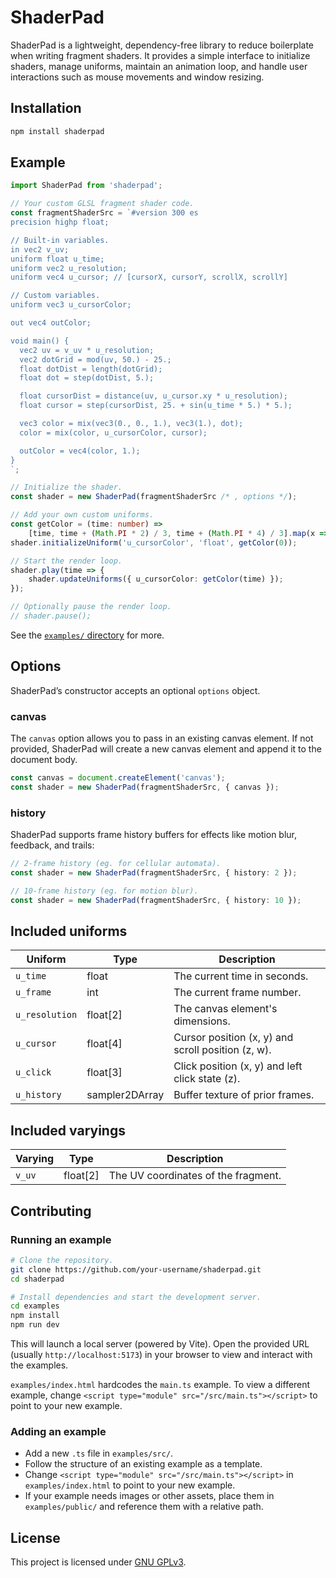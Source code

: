 # ShaderPad

ShaderPad is a lightweight, dependency-free library to reduce boilerplate when writing fragment shaders. It provides a simple interface to initialize shaders, manage uniforms, maintain an animation loop, and handle user interactions such as mouse movements and window resizing.

## Installation

```bash
npm install shaderpad
```

## Example

```typescript
import ShaderPad from 'shaderpad';

// Your custom GLSL fragment shader code.
const fragmentShaderSrc = `#version 300 es
precision highp float;

// Built-in variables.
in vec2 v_uv;
uniform float u_time;
uniform vec2 u_resolution;
uniform vec4 u_cursor; // [cursorX, cursorY, scrollX, scrollY]

// Custom variables.
uniform vec3 u_cursorColor;

out vec4 outColor;

void main() {
  vec2 uv = v_uv * u_resolution;
  vec2 dotGrid = mod(uv, 50.) - 25.;
  float dotDist = length(dotGrid);
  float dot = step(dotDist, 5.);

  float cursorDist = distance(uv, u_cursor.xy * u_resolution);
  float cursor = step(cursorDist, 25. + sin(u_time * 5.) * 5.);

  vec3 color = mix(vec3(0., 0., 1.), vec3(1.), dot);
  color = mix(color, u_cursorColor, cursor);

  outColor = vec4(color, 1.);
}
`;

// Initialize the shader.
const shader = new ShaderPad(fragmentShaderSrc /* , options */);

// Add your own custom uniforms.
const getColor = (time: number) =>
	[time, time + (Math.PI * 2) / 3, time + (Math.PI * 4) / 3].map(x => 1 + Math.sin(x) / 2);
shader.initializeUniform('u_cursorColor', 'float', getColor(0));

// Start the render loop.
shader.play(time => {
	shader.updateUniforms({ u_cursorColor: getColor(time) });
});

// Optionally pause the render loop.
// shader.pause();
```

See the [`examples/` directory](./examples/) for more.

## Options

ShaderPad’s constructor accepts an optional `options` object.

### canvas

The `canvas` option allows you to pass in an existing canvas element. If not provided, ShaderPad will create a new canvas element and append it to the document body.

```typescript
const canvas = document.createElement('canvas');
const shader = new ShaderPad(fragmentShaderSrc, { canvas });
```

### history

ShaderPad supports frame history buffers for effects like motion blur, feedback, and trails:

```typescript
// 2-frame history (eg. for cellular automata).
const shader = new ShaderPad(fragmentShaderSrc, { history: 2 });

// 10-frame history (eg. for motion blur).
const shader = new ShaderPad(fragmentShaderSrc, { history: 10 });
```

## Included uniforms

| Uniform        | Type           | Description                                        |
| -------------- | -------------- | -------------------------------------------------- |
| `u_time`       | float          | The current time in seconds.                       |
| `u_frame`      | int            | The current frame number.                          |
| `u_resolution` | float[2]       | The canvas element's dimensions.                   |
| `u_cursor`     | float[4]       | Cursor position (x, y) and scroll position (z, w). |
| `u_click`      | float[3]       | Click position (x, y) and left click state (z).    |
| `u_history`    | sampler2DArray | Buffer texture of prior frames.                    |

## Included varyings

| Varying | Type     | Description                         |
| ------- | -------- | ----------------------------------- |
| `v_uv`  | float[2] | The UV coordinates of the fragment. |

## Contributing

### Running an example

```bash
# Clone the repository.
git clone https://github.com/your-username/shaderpad.git
cd shaderpad

# Install dependencies and start the development server.
cd examples
npm install
npm run dev
```

This will launch a local server (powered by Vite). Open the provided URL (usually `http://localhost:5173`) in your browser to view and interact with the examples.

`examples/index.html` hardcodes the `main.ts` example. To view a different example, change `<script type="module" src="/src/main.ts"></script>` to point to your new example.

### Adding an example

-   Add a new `.ts` file in `examples/src/`.
-   Follow the structure of an existing example as a template.
-   Change `<script type="module" src="/src/main.ts"></script>` in `examples/index.html` to point to your new example.
-   If your example needs images or other assets, place them in `examples/public/` and reference them with a relative path.

## License

This project is licensed under [GNU GPLv3](./LICENSE).
